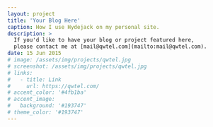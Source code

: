 ```yaml
---
layout: project
title: 'Your Blog Here'
caption: How I use Hydejack on my personal site.
description: >
  If you'd like to have your blog or project featured here, 
  please contact me at [mail@qwtel.com](mailto:mail@qwtel.com).
date: 15 Jun 2015
# image: /assets/img/projects/qwtel.jpg
# screenshot: /assets/img/projects/qwtel.jpg
# links:
#   - title: Link
#     url: https://qwtel.com/
# accent_color: '#4fb1ba'
# accent_image:
#   background: '#193747'
# theme_color: '#193747'
---
```


<!-- **hy-drawer** is a touch-enabled drawer component for the modern web. It focuses on providing a fun, natural feel in both the Android and iOS stock browser, while being performant and easy to use. It is the perfect companion for mobile-first web pages and progressive web apps.

> A touch-enabled drawer component for the modern web.
{:.lead}

**hy-drawer** is used by hundreds of sites as part of the [Hydejack] Jekyll theme.

[hydejack]: ../README.md -->
